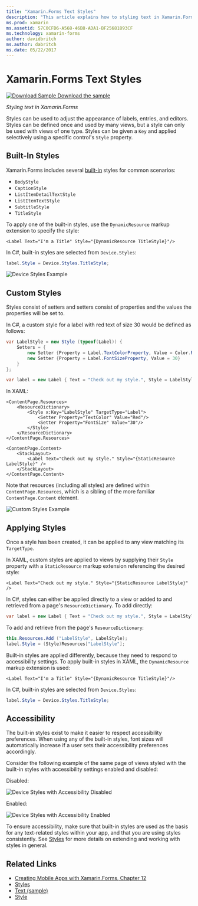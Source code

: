```yaml
---
title: "Xamarin.Forms Text Styles"
description: "This article explains how to styling text in Xamarin.Forms applications. Styles can be defined once and used by many views, but a style can only be used with views of one type."
ms.prod: xamarin
ms.assetid: 57C0CFD6-A568-46B8-ADA1-BF25681893CF
ms.technology: xamarin-forms
author: davidbritch
ms.author: dabritch
ms.date: 05/22/2017
---
```


# Xamarin.Forms Text Styles

[![Download Sample](~/media/shared/download.png) Download the sample](https://docs.microsoft.com/samples/xamarin/xamarin-forms-samples/userinterface-text)

_Styling text in Xamarin.Forms_

Styles can be used to adjust the appearance of labels, entries, and editors. Styles can be defined once and used by many views, but a style can only be used with views of one type.
Styles can be given a `Key` and applied selectively using a specific control's `Style` property.

<a name="Built-In_Styles" />

## Built-In Styles

Xamarin.Forms includes several [built-in](xref:Xamarin.Forms.Device.Styles) styles for common scenarios:

- `BodyStyle`
- `CaptionStyle`
- `ListItemDetailTextStyle`
- `ListItemTextStyle`
- `SubtitleStyle`
- `TitleStyle`

To apply one of the built-in styles, use the `DynamicResource` markup extension to specify the style:

```xaml
<Label Text="I'm a Title" Style="{DynamicResource TitleStyle}"/>
```

In C#, built-in styles are selected from `Device.Styles`:

```csharp
label.Style = Device.Styles.TitleStyle;
```

![Device Styles Example](styles-images/builtinstyles.png)

<a name="Custom_Styles" />

## Custom Styles

Styles consist of setters and setters consist of properties and the values the properties will be set to.

In C#, a custom style for a label with red text of size 30 would be defined as follows:

```csharp
var LabelStyle = new Style (typeof(Label)) {
    Setters = {
        new Setter {Property = Label.TextColorProperty, Value = Color.Red},
        new Setter {Property = Label.FontSizeProperty, Value = 30}
    }
};

var label = new Label { Text = "Check out my style.", Style = LabelStyle };
```

In XAML:

```xaml
<ContentPage.Resources>
    <ResourceDictionary>
        <Style x:Key="LabelStyle" TargetType="Label">
            <Setter Property="TextColor" Value="Red"/>
            <Setter Property="FontSize" Value="30"/>
        </Style>
    </ResourceDictionary>
</ContentPage.Resources>

<ContentPage.Content>
    <StackLayout>
        <Label Text="Check out my style." Style="{StaticResource LabelStyle}" />
    </StackLayout>
</ContentPage.Content>
```

Note that resources (including all styles) are defined within `ContentPage.Resources`, which is a sibling of the more familiar `ContentPage.Content` element.

![Custom Styles Example](styles-images/customstyle.png)

<a name="Applying_Styles" />

## Applying Styles

Once a style has been created, it can be applied to any view matching its `TargetType`.

In XAML, custom styles are applied to views by supplying their `Style` property with a `StaticResource` markup extension referencing the desired style:

```xaml
<Label Text="Check out my style." Style="{StaticResource LabelStyle}" />
```

In C#, styles can either be applied directly to a view or added to and retrieved from a page's `ResourceDictionary`. To add directly:

```csharp
var label = new Label { Text = "Check out my style.", Style = LabelStyle };
```

To add and retrieve from the page's `ResourceDictionary`:

```csharp
this.Resources.Add ("LabelStyle", LabelStyle);
label.Style = (Style)Resources["LabelStyle"];
```

Built-in styles are applied differently, because they need to respond to accessibility settings. To apply built-in styles in XAML, the `DynamicResource` markup extension is used:

```xaml
<Label Text="I'm a Title" Style="{DynamicResource TitleStyle}"/>
```

In C#, built-in styles are selected from `Device.Styles`:

```csharp
label.Style = Device.Styles.TitleStyle;
```

## Accessibility

The built-in styles exist to make it easier to respect accessibility preferences. When using any of the built-in styles, font sizes will automatically increase if a user sets their accessibility preferences accordingly.

Consider the following example of the same page of views styled with the built-in styles with accessibility settings enabled and disabled:

Disabled:

![Device Styles with Accessibility Disabled](styles-images/pre-access.png)

Enabled:

![Device Styles with Accessibility Enabled](styles-images/post-access.png)

To ensure accessibility, make sure that built-in styles are used as the basis for any text-related styles within your app, and that you are using styles consistently. See [Styles](~/xamarin-forms/user-interface/styles/index.md) for more details on extending and working with styles in general.


## Related Links

- [Creating Mobile Apps with Xamarin.Forms, Chapter 12](https://developer.xamarin.com/r/xamarin-forms/book/chapter12.pdf)
- [Styles](~/xamarin-forms/user-interface/styles/index.md)
- [Text (sample)](https://docs.microsoft.com/samples/xamarin/xamarin-forms-samples/userinterface-text)
- [Style](xref:Xamarin.Forms.Style)
